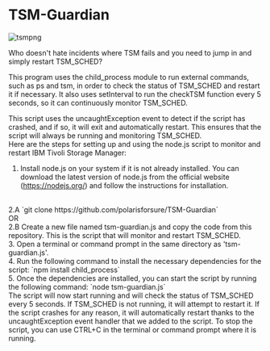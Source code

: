 # TSM-Guardian
![tsmpng](https://user-images.githubusercontent.com/43050319/206471871-aa01ee3b-7132-43c5-936c-b71af9d9d75d.png)

Who doesn't hate incidents where TSM fails and you need to jump in and simply restart TSM_SCHED?

This program uses the child_process module to run external commands, such as ps and tsm, in order to check the status of TSM_SCHED and restart it if necessary. It also uses setInterval to run the checkTSM function every 5 seconds, so it can continuously monitor TSM_SCHED.

This script uses the uncaughtException event to detect if the script has crashed, and if so, it will exit and automatically restart. This ensures that the script will always be running and monitoring TSM_SCHED.
</br>
Here are the steps for setting up and using the node.js script to monitor and restart IBM Tivoli Storage Manager:
</br>
1. Install node.js on your system if it is not already installed. You can download the latest version of node.js from the official website (https://nodejs.org/) and follow the instructions for installation.
</br>
2.A `git clone https://github.com/polarisforsure/TSM-Guardian`
</br>
OR
</br>
2.B Create a new file named tsm-guardian.js and copy the code from this repository. This is the script that will monitor and restart TSM_SCHED.
</br>
3. Open a terminal or command prompt in the same directory as 'tsm-guardian.js'. 
</br>
4. Run the following command to install the necessary dependencies for the script: 
`npm install child_process`
</br>
5. Once the dependencies are installed, you can start the script by running the following command:
`node tsm-guardian.js`
</br>
The script will now start running and will check the status of TSM_SCHED every 5 seconds. If TSM_SCHED is not running, it will attempt to restart it.
If the script crashes for any reason, it will automatically restart thanks to the uncaughtException event handler that we added to the script.
To stop the script, you can use CTRL+C in the terminal or command prompt where it is running.
